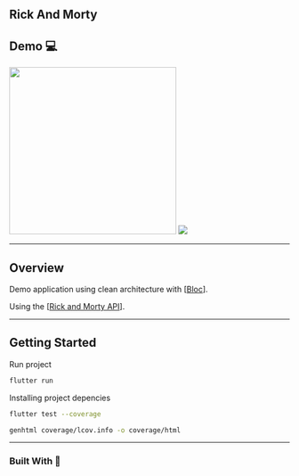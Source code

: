 ## Rick And Morty

## Demo 💻


<img src="https://github.com/gabrielferreir/rick-and-morty-app/blob/master/screenshot/list.gif?raw=true" width="300" />

<img src="https://badgen.net/badge/coverage/100%25/green?icon=github" />

---

## Overview

Demo application using clean architecture with [[Bloc](https://github.com/felangel/bloc/)].

Using the [[Rick and Morty API](https://github.com/afuh/rick-and-morty-api)].

---

## Getting Started

Run project

```bash
flutter run
```

Installing project depencies

```bash
flutter test --coverage
```

```bash
genhtml coverage/lcov.info -o coverage/html
```

---

### Built With 💎


